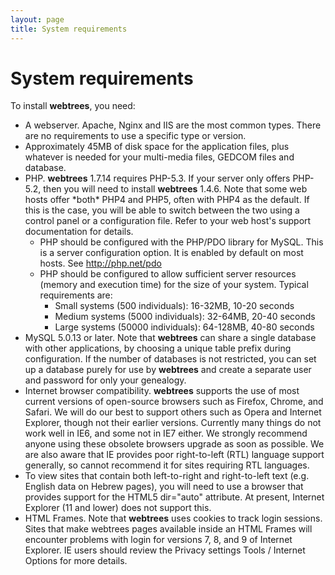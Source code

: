 ```yaml
---
layout: page
title: System requirements
---
```


# System requirements

To install **webtrees**, you need:

- A webserver. Apache, Nginx and IIS are the most common types. There are no requirements to use a specific type or version.
- Approximately 45MB of disk space for the application files, plus whatever is needed for your multi-media files, GEDCOM files and database.
- PHP. **webtrees** 1.7.14 requires PHP-5.3. If your server only offers PHP-5.2, then you will need to install **webtrees** 1.4.6. Note that some web hosts offer \*both\* PHP4 and PHP5, often with PHP4 as the default. If this is the case, you will be able to switch between the two using a control panel or a configuration file. Refer to your web host's support documentation for details.
    - PHP should be configured with the PHP/PDO library for MySQL. This is a server configuration option. It is enabled by default on most hosts. See <http://php.net/pdo>
    - PHP should be configured to allow sufficient server resources (memory and execution time) for the size of your system. Typical requirements are:
        - Small systems (500 individuals): 16-32MB, 10-20 seconds
        - Medium systems (5000 individuals): 32-64MB, 20-40 seconds
        - Large systems (50000 individuals): 64-128MB, 40-80 seconds
- MySQL 5.0.13 or later. Note that **webtrees** can share a single database with other applications, by choosing a unique table prefix during configuration. If the number of databases is not restricted, you can set up a database purely for use by **webtrees** and create a separate user and password for only your genealogy.
- Internet browser compatibility. **webtrees** supports the use of most current versions of open-source browsers such as Firefox, Chrome, and Safari. We will do our best to support others such as Opera and Internet Explorer, though not their earlier versions. Currently many things do not work well in IE6, and some not in IE7 either. We strongly recommend anyone using these obsolete browsers upgrade as soon as possible. We are also aware that IE provides poor right-to-left (RTL) language support generally, so cannot recommend it for sites requiring RTL languages.
- To view sites that contain both left-to-right and right-to-left text (e.g. English data on Hebrew pages), you will need to use a browser that provides support for the HTML5 dir="auto" attribute. At present, Internet Explorer (11 and lower) does not support this.
- HTML Frames. Note that **webtrees** uses cookies to track login sessions. Sites that make webtrees pages available inside an HTML Frames will encounter problems with login for versions 7, 8, and 9 of Internet Explorer. IE users should review the Privacy settings Tools / Internet Options for more details.
